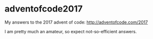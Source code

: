 # adventofcode2017
My answers to the 2017 advent of code: http://adventofcode.com/2017

I am pretty much an amateur, so expect not-so-efficient answers.
